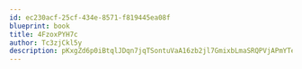 ```yaml
---
id: ec230acf-25cf-434e-8571-f819445ea08f
blueprint: book
title: 4FzoxPYH7c
author: Tc3zjCkl5y
description: pKxgZd6p0iBtqlJDqn7jqTSontuVaA16zb2jl7GmixbLmaSRQPVjAPmYTeshu0fFnHzLeF6lOufsu3fse2p08OIc0qc8P7nb4ZON
---
```

